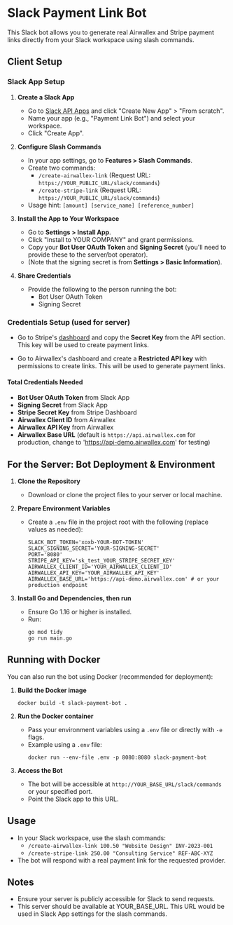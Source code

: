 # Slack Payment Link Bot

This Slack bot allows you to generate real Airwallex and Stripe payment links directly from your Slack workspace using slash commands.


## Client Setup

### Slack App Setup

1. **Create a Slack App**
   - Go to [Slack API Apps](https://api.slack.com/apps) and click "Create New App" > "From scratch".
   - Name your app (e.g., "Payment Link Bot") and select your workspace.
   - Click "Create App".

2. **Configure Slash Commands**
   - In your app settings, go to **Features > Slash Commands**.
   - Create two commands:
     - `/create-airwallex-link` (Request URL: `https://YOUR_PUBLIC_URL/slack/commands`)
     - `/create-stripe-link` (Request URL: `https://YOUR_PUBLIC_URL/slack/commands`)
   - Usage hint: `[amount] [service_name] [reference_number]`

3. **Install the App to Your Workspace**
   - Go to **Settings > Install App**.
   - Click "Install to YOUR COMPANY" and grant permissions.
   - Copy your **Bot User OAuth Token** and **Signing Secret** (you'll need to provide these to the server/bot operator).
   - (Note that the signing secret is from **Settings > Basic Information**).

4. **Share Credentials**
   - Provide the following to the person running the bot:
     - Bot User OAuth Token
     - Signing Secret

### Credentials Setup (used for server)
 - Go to Stripe's [dashboard](https://dashboard.stripe.com) and copy the **Secret Key** from the API section. This key will be used to create payment links.

 - Go to Airwallex's dashboard and create a **Restricted API key** with permissions to create links. This will be used to generate payment links.

#### Total Credentials Needed
 - **Bot User OAuth Token** from Slack App
 - **Signing Secret** from Slack App
 - **Stripe Secret Key** from Stripe Dashboard
 - **Airwallex Client ID** from Airwallex
 - **Airwallex API Key** from Airwallex
 - **Airwallex Base URL** (default is `https://api.airwallex.com` for production, change to 'https://api-demo.airwallex.com' for testing)


## For the Server: Bot Deployment & Environment

1. **Clone the Repository**
   - Download or clone the project files to your server or local machine.

2. **Prepare Environment Variables**
   - Create a `.env` file in the project root with the following (replace values as needed):
     ```
     SLACK_BOT_TOKEN='xoxb-YOUR-BOT-TOKEN'
     SLACK_SIGNING_SECRET='YOUR-SIGNING-SECRET'
     PORT='8080'
     STRIPE_API_KEY='sk_test_YOUR_STRIPE_SECRET_KEY'
     AIRWALLEX_CLIENT_ID='YOUR_AIRWALLEX_CLIENT_ID'
     AIRWALLEX_API_KEY='YOUR_AIRWALLEX_API_KEY'
     AIRWALLEX_BASE_URL='https://api-demo.airwallex.com' # or your production endpoint
     ```

3. **Install Go and Dependencies, then run**
   - Ensure Go 1.16 or higher is installed.
   - Run:
     ```
     go mod tidy
     go run main.go
     ```

## Running with Docker

You can also run the bot using Docker (recommended for deployment):

1. **Build the Docker image**
   ```
   docker build -t slack-payment-bot .
   ```

2. **Run the Docker container**
   - Pass your environment variables using a `.env` file or directly with `-e` flags.
   - Example using a `.env` file:
     ```
     docker run --env-file .env -p 8080:8080 slack-payment-bot
     ```

3. **Access the Bot**
   - The bot will be accessible at `http://YOUR_BASE_URL/slack/commands` or your specified port.
   - Point the Slack app to this URL.

## Usage
- In your Slack workspace, use the slash commands:
  - `/create-airwallex-link 100.50 "Website Design" INV-2023-001`
  - `/create-stripe-link 250.00 "Consulting Service" REF-ABC-XYZ`
- The bot will respond with a real payment link for the requested provider.

## Notes
- Ensure your server is publicly accessible for Slack to send requests.
- This server should be available at YOUR_BASE_URL. This URL would be used in Slack App settings for the slash commands.